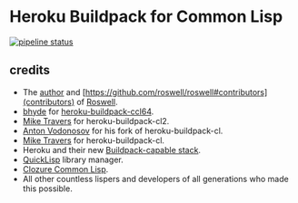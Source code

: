 # Heroku Buildpack for Common Lisp

[![pipeline status](https://gitlab.com/duncan-bayne/heroku-buildpack-common-lisp/badges/master/pipeline.svg)](https://gitlab.com/duncan-bayne/heroku-buildpack-common-lisp/commits/master)

## credits
* The [author](https://github.com/roswell/roswell#author) and [https://github.com/roswell/roswell#contributors](contributors) of [Roswell](https://github.com/roswell/roswell).
* [bhyde](https://github.com/bhyde) for [heroku-buildpack-ccl64](https://github.com/bhyde/heroku-buildpack-ccl64).
* [Mike Travers](hyperphor.com) for heroku-buildpack-cl2.
* [Anton Vodonosov](https://github.com/avodonosov) for his fork of heroku-buildpack-cl.
* [Mike Travers](hyperphor.com) for heroku-buildpack-cl.
* Heroku and their new [Buildpack-capable stack](http://devcenter.heroku.com/articles/buildpacks).
* [QuickLisp](http://www.quicklisp.org/) library manager.
* [Clozure Common Lisp](http://ccl.clozure.com//).
* All other countless lispers and developers of all generations who made this possible.

<!-- Heroku Buildpack for OpenMCL's Common Lisp -->
<!-- ========================================== -->

<!-- Recall that each Heroku application consists of the application -->
<!-- source and a buildpack.  The buildpack is used each time you -->
<!-- push your sources to Heroku to create the appliation slug(s). -->
<!-- As your application runs Heroku will instantiate instance of -->
<!-- the slug(s). -->

<!-- This buildpack assumes you'd like to run a Common Lisp application. -->
<!-- It uses the 64 bit version Clozure Common Lisp (aka CCL) to load -->
<!-- your application's heroku-compile.lisp file; that file will -->
<!-- typically do little more use quickload to (re)compile your -->
<!-- application.  The buildpack then dumps an executable (./lispapp), -->
<!-- and executable goes into the slug along with all your sources. -->

<!-- An [example application](https://github.com/bhyde/heroku-buildpack-ccl64-example1#readme) -->
<!-- using this buildpack can be found here: https://github.com/bhyde/heroku-buildpack-ccl64-example1#readme -->


<!-- This buildpack is decendant from Mike Traver's heroku-buildpack-cl2, -->
<!-- which in turn is decendant from ??? Fork of Mike's original -->
<!-- heroku-buildpack-cl.  No doubt as soon as your application gets -->
<!-- a bit more serious you'll want to fork this and customize the build -->
<!-- to your unique preferences. -->

<!-- ## Usage -->

<!-- * Sign up for heroku, and install their tools. -->
<!-- * Fork the example. -->
<!-- * CD into that directory, and create a new application using this buildpack -->
<!-- * Push your sources (well the example's sources) to heroku, watch it build the slug. -->
<!-- * Visit your running application. -->

<!-- ## Notes. -->

<!-- Disabling ASDF output tranlastions is necessary becuse Heroku performs -->
<!-- the `compile` step on one machine/directory, and then copies the -->
<!-- result into another machine/directory.  With default output -->
<!-- translations ASDF caches .fasl files according to the full path of -->
<!-- their source files. When the sources are moved to another location, -->
<!-- ASDF can not match them to the cached .fasls. In result full -->
<!-- recompilation will hapen at start time of your application. -->

<!-- With ASDF output translations disabled the .fasl files are placed near -->
<!-- the sources, and when copied together, ASDF still matches them. -->


<!-- ## Notes -->
<!-- * Heroku does not have a persistent file system. Applications should use S3 for storage; [ZS3](http://www.xach.com/lisp/zs3) is a useful CL library for doing that. -->
<!-- * There are more notes in the [example application](https://github.com/bhyde/heroku-buildpack-ccl64-example1#readme). -->

<!-- ## Credits -->
<!-- * [Mike Travers](hyperphor.com) for heroku-buildpack-cl2 -->
<!-- * [Anton Vodonosov](https://github.com/avodonosov) for his fork of heroku-buildpack-cl -->
<!-- * [Mike Travers](hyperphor.com) for heroku-buildpack-cl -->
<!-- * Heroku and their new [Buildpack-capable stack](http://devcenter.heroku.com/articles/buildpacks) -->
<!-- * [QuickLisp](http://www.quicklisp.org/) library manager -->
<!-- * [Closure Common Lisp](http://ccl.clozure.com//) -->
<!-- * All other countless lispers and developers of all generations who made this possible. -->



